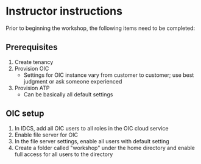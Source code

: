 # Instructor instructions

Prior to beginning the workshop, the following items need to be completed:

## Prerequisites

1. Create tenancy
2. Provision OIC
   - Settings for OIC instance vary from customer to customer; use best judgment or ask someone experienced
3. Provision ATP
   - Can be basically all default settings

## OIC setup

1. In IDCS, add all OIC users to all roles in the OIC cloud service
2. Enable file server for OIC
3. In the file server settings, enable all users with default setting
4. Create a folder called "workshop" under the home directory and enable full access for all users to the directory
